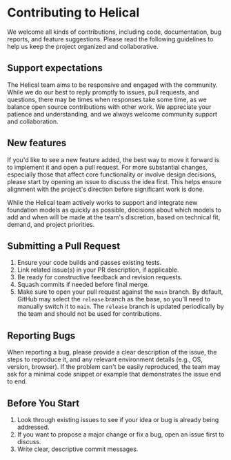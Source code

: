 # Contributing to Helical

We welcome all kinds of contributions, including code, documentation, bug reports, and feature suggestions. Please read the following guidelines to help us keep the project organized and collaborative.

## Support expectations

The Helical team aims to be responsive and engaged with the community. While we do our best to reply promptly to issues, pull requests, and questions, there may be times when responses take some time, as we balance open source contributions with other work. We appreciate your patience and understanding, and we always welcome community support and collaboration.

## New features

If you'd like to see a new feature added, the best way to move it forward is to implement it and open a pull request. For more substantial changes, especially those that affect core functionality or involve design decisions, please start by opening an issue to discuss the idea first. This helps ensure alignment with the project's direction before significant work is done.

While the Helical team actively works to support and integrate new foundation models as quickly as possible, decisions about which models to add and when will be made at the team's discretion, based on technical fit, demand, and project priorities.

## Submitting a Pull Request

1. Ensure your code builds and passes existing tests.
2. Link related issue(s) in your PR description, if applicable.
3. Be ready for constructive feedback and revision requests.
4. Squash commits if needed before final merge.
5. Make sure to open your pull request against the `main` branch. By default, GitHub may select the `release` branch as the base, so you'll need to manually switch it to `main`. The `release` branch is updated periodically by the team and should not be used for contributions.

## Reporting Bugs

When reporting a bug, please provide a clear description of the issue, the steps to reproduce it, and any relevant environment details (e.g., OS, version, browser). If the problem can't be easily reproduced, the team may ask for a minimal code snippet or example that demonstrates the issue end to end.

## Before You Start

1. Look through existing issues to see if your idea or bug is already being addressed.
2. If you want to propose a major change or fix a bug, open an issue first to discuss.
3. Write clear, descriptive commit messages. 